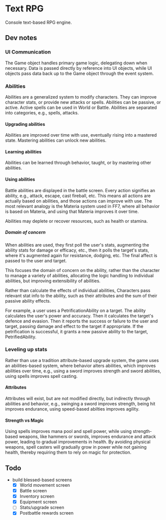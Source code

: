 # Text RPG
Console text-based RPG engine.

## Dev notes

### UI Communication
The Game object handles primary game logic, delegating down when necessary. Data is passed directly by reference into UI objects, while UI objects pass data back up to the Game object through the event system.

### Abilities
Abilities are a generalized system to modify characters. They can improve character stats, or provide new attacks or spells. Abilities can be passive, or active. Active spells can be used in World or Battle. Abilities are separated into categories, e.g., spells, attacks.

#### Upgrading abilities
Abilities are improved over time with use, eventually rising into a mastered state. Mastering abilities can unlock new abilities.

#### Learning abilities
Abilities can be learned through behavior, taught, or by mastering other abilities.

#### Using abilities
Battle abilities are displayed in the battle screen. Every action signifies an ability, e.g., attack, escape, cast fireball, etc. This means all actions are actually based on abilities, and those actions can improve with use. The most relevant analogy is the Materia system used in FF7, where all behavior is based on Materia, and using that Materia improves it over time.

Abilities may deplete or recover resources, such as health or stamina.

##### Domain of concern
When abilities are used, they first poll the user's stats, augmenting the ability stats for damage or efficacy, etc., then it polls the target's stats, where it's augmented again for resistance, dodging, etc. The final affect is passed to the user and target.

This focuses the domain of concern on the ability, rather than the character to manage a variety of abilities, allocating the logic handling to individual abilities, but improving extensibility of abilities. 

Rather than calculate the effects of individual abilities, Characters pass relevant stat info to the ability, such as their attributes and the sum of their passive ability effects.

For example, a user uses a PetrificationAbility on a target. The ability calculates the user's power and accuracy. Then it calculates the target's defence and evasion. Then it reports the success or failure to the user and target, passing damage and effect to the target if appropriate. If the petrification is successful, it grants a new passive ability to the target, PetrifiedAbility.

### Leveling up stats
Rather than use a tradition attribute-based upgrade system, the game uses an abilities-based system, where behavior alters abilities, which improves abilities over time, e.g., using a sword improves strength and sword abilities, using spells improves spell casting.

#### Attributes 
Attributes will exist, but are not modified directly, but indirectly through abilities and behavior, e.g., swinging a sword improves strength, being hit improves endurance, using speed-based abilties improves agility.

#### Strength vs Magic
Using spells improves mana pool and spell power, while using strength-based weapons, like hammers or swords, improves endurance and attack power, leading to gradual improvements in health. By avoiding physical weapons, spell casters will gradually grow in power while not gaining health, thereby requiring them to rely on magic for protection.

## Todo
 - build blessed-based screens
     + [x] World movement screen
     + [x] Battle screen
     + [x] Inventory screen
     + [x] Equipment screen
     + [ ] Stats/upgrade screen
     + [x] Postbattle rewards screen